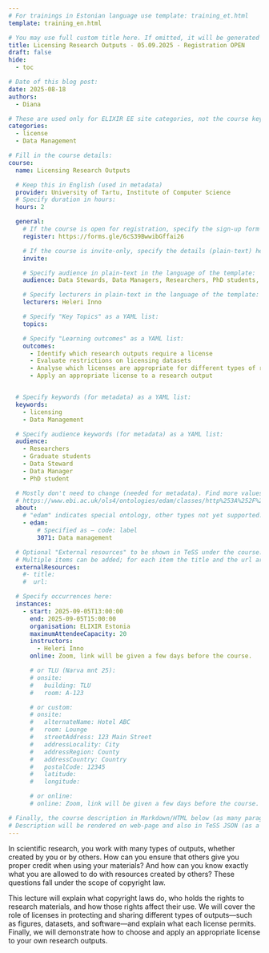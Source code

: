 ```yaml
---
# For trainings in Estonian language use template: training_et.html
template: training_en.html

# You may use full custom title here. If omitted, it will be generated from course name.
title: Licensing Research Outputs - 05.09.2025 - Registration OPEN
draft: false
hide:
  - toc

# Date of this blog post:
date: 2025-08-18
authors:
  - Diana

# These are used only for ELIXIR EE site categories, not the course keywords on TESS
categories:
  - license
  - Data Management

# Fill in the course details:
course:
  name: Licensing Research Outputs

  # Keep this in English (used in metadata)
  provider: University of Tartu, Institute of Computer Science
  # Specify duration in hours:
  hours: 2

  general:
    # If the course is open for registration, specify the sign-up form link here (otherwise, remove it):
    register: https://forms.gle/6cS39BwwibGffai26

    # If the course is invite-only, specify the details (plain-text) here (otherwise, remove it):
    invite:

    # Specify audience in plain-text in the language of the template:
    audience: Data Stewards, Data Managers, Researchers, PhD students, anyone dealing with data in academia

    # Specify lecturers in plain-text in the language of the template:
    lecturers: Heleri Inno

    # Specify "Key Topics" as a YAML list:
    topics:

    # Specify "Learning outcomes" as a YAML list:
    outcomes:
      - Identify which research outputs require a license
      - Evaluate restrictions on licensing datasets
      - Analyse which licenses are appropriate for different types of research outputs
      - Apply an appropriate license to a research output


  # Specify keywords (for metadata) as a YAML list:
  keywords:
    - licensing
    - Data Management

  # Specify audience keywords (for metadata) as a YAML list:
  audience:
    - Researchers
    - Graduate students
    - Data Steward
    - Data Manager
    - PhD student

  # Mostly don't need to change (needed for metadata). Find more values here:
  # https://www.ebi.ac.uk/ols4/ontologies/edam/classes/http%253A%252F%252Fedamontology.org%252Ftopic_0003?lang=en
  about:
    # "edam" indicates special ontology, other types not yet supported.
    - edam:
        # Specified as – code: label
        3071: Data management

  # Optional "External resources" to be shown in TeSS under the course:
  # Multiple items can be added; for each item the title and the url are mandatory.
  externalResources:
    #- title:
    #  url:

  # Specify occurrences here:
  instances:
    - start: 2025-09-05T13:00:00
      end: 2025-09-05T15:00:00
      organisation: ELIXIR Estonia
      maximumAttendeeCapacity: 20
      instructors:
        - Heleri Inno
      online: Zoom, link will be given a few days before the course.

      # or TLU (Narva mnt 25):
      # onsite:
      #   building: TLU
      #   room: A-123

      # or custom:
      # onsite:
      #   alternateName: Hotel ABC
      #   room: Lounge
      #   streetAddress: 123 Main Street
      #   addressLocality: City
      #   addressRegion: County
      #   addressCountry: Country
      #   postalCode: 12345
      #   latitude:
      #   longitude:

      # or online:
      # online: Zoom, link will be given a few days before the course.

# Finally, the course description in Markdown/HTML below (as many paragraphs as needed).
# Description will be rendered on web-page and also in TeSS JSON (as a string of HTML).
---
```


In scientific research, you work with many types of outputs, whether created by you or by others. How can you ensure that others give you proper credit when using your materials? And how can you know exactly what you are allowed to do with resources created by others? These questions fall under the scope of copyright law.

This lecture will explain what copyright laws do, who holds the rights to research materials, and how those rights affect their use. We will cover the role of licenses in protecting and sharing different types of outputs—such as figures, datasets, and software—and explain what each license permits. Finally, we will demonstrate how to choose and apply an appropriate license to your own research outputs.

